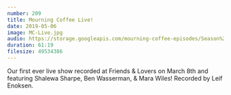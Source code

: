 ```yaml
---
number: 209
title: Mourning Coffee Live!
date: 2019-05-06
image: MC-Live.jpg
audio: https://storage.googleapis.com/mourning-coffee-episodes/Season%202/Live%20Show%20Final.mp3
duration: 61:19
filesize: 49534386
---
```


Our first ever live show recorded at Friends & Lovers on March 8th and featuring Shalewa Sharpe, Ben Wasserman, & Mara Wiles! 
Recorded by Leif Enoksen. 
